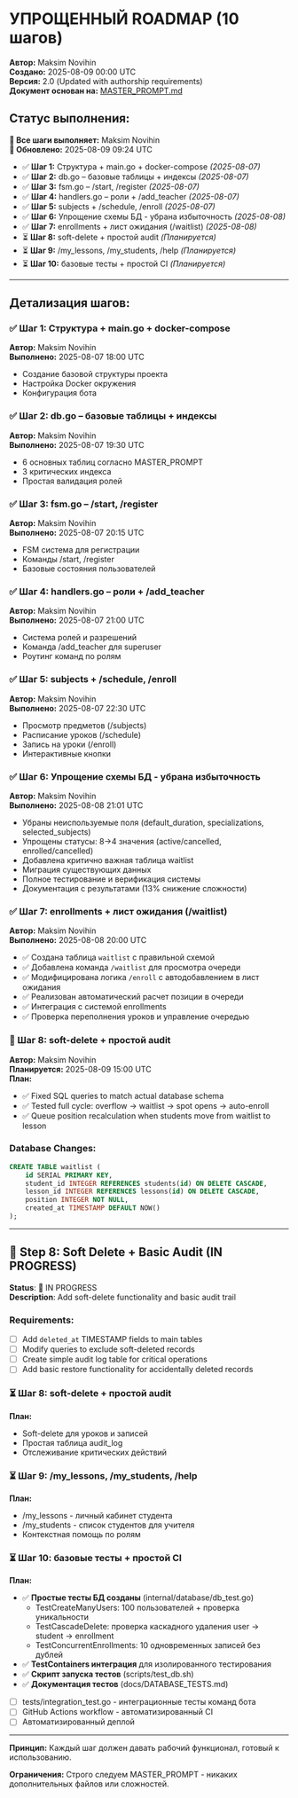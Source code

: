 # УПРОЩЕННЫЙ ROADMAP (10 шагов)

**Автор:** Maksim Novihin  
**Создано:** 2025-08-09 00:00 UTC  
**Версия:** 2.0 (Updated with authorship requirements)  
**Документ основан на:** [MASTER_PROMPT.md](./MASTER_PROMPT.md)

## Статус выполнения:
**👤 Все шаги выполняет:** Maksim Novihin  
**📅 Обновлено:** 2025-08-09 09:24 UTC

- ✅ **Шаг 1:** Структура + main.go + docker-compose *(2025-08-07)*
- ✅ **Шаг 2:** db.go – базовые таблицы + индексы *(2025-08-07)*
- ✅ **Шаг 3:** fsm.go – /start, /register *(2025-08-07)*
- ✅ **Шаг 4:** handlers.go – роли + /add_teacher *(2025-08-07)*
- ✅ **Шаг 5:** subjects + /schedule, /enroll *(2025-08-07)*
- ✅ **Шаг 6:** Упрощение схемы БД - убрана избыточность *(2025-08-08)*
- ✅ **Шаг 7:** enrollments + лист ожидания (/waitlist) *(2025-08-08)*
- ⏳ **Шаг 8:** soft-delete + простой audit *(Планируется)*
- ⏳ **Шаг 9:** /my_lessons, /my_students, /help *(Планируется)*
- ⏳ **Шаг 10:** базовые тесты + простой CI *(Планируется)*

---

## Детализация шагов:

### ✅ Шаг 1: Структура + main.go + docker-compose
**Автор:** Maksim Novihin  
**Выполнено:** 2025-08-07 18:00 UTC  
- Создание базовой структуры проекта
- Настройка Docker окружения
- Конфигурация бота

### ✅ Шаг 2: db.go – базовые таблицы + индексы
**Автор:** Maksim Novihin  
**Выполнено:** 2025-08-07 19:30 UTC  
- 6 основных таблиц согласно MASTER_PROMPT
- 3 критических индекса
- Простая валидация ролей

### ✅ Шаг 3: fsm.go – /start, /register
**Автор:** Maksim Novihin  
**Выполнено:** 2025-08-07 20:15 UTC  
- FSM система для регистрации
- Команды /start, /register
- Базовые состояния пользователей

### ✅ Шаг 4: handlers.go – роли + /add_teacher
**Автор:** Maksim Novihin  
**Выполнено:** 2025-08-07 21:00 UTC  
- Система ролей и разрешений
- Команда /add_teacher для superuser
- Роутинг команд по ролям

### ✅ Шаг 5: subjects + /schedule, /enroll
**Автор:** Maksim Novihin  
**Выполнено:** 2025-08-07 22:30 UTC  
- Просмотр предметов (/subjects)
- Расписание уроков (/schedule) 
- Запись на уроки (/enroll)
- Интерактивные кнопки

### ✅ Шаг 6: Упрощение схемы БД - убрана избыточность
**Автор:** Maksim Novihin  
**Выполнено:** 2025-08-08 21:01 UTC  
- Убраны неиспользуемые поля (default_duration, specializations, selected_subjects)
- Упрощены статусы: 8→4 значения (active/cancelled, enrolled/cancelled)  
- Добавлена критично важная таблица waitlist
- Миграция существующих данных
- Полное тестирование и верификация системы
- Документация с результатами (13% снижение сложности)

### ✅ Шаг 7: enrollments + лист ожидания (/waitlist)
**Автор:** Maksim Novihin  
**Выполнено:** 2025-08-08 20:00 UTC  
- ✅ Создана таблица `waitlist` с правильной схемой
- ✅ Добавлена команда `/waitlist` для просмотра очереди
- ✅ Модифицирована логика `/enroll` с автодобавлением в лист ожидания
- ✅ Реализован автоматический расчет позиции в очереди
- ✅ Интеграция с системой enrollments
- ✅ Проверка переполнения уроков и управление очередью

### 🚧 Шаг 8: soft-delete + простой audit
**Автор:** Maksim Novihin  
**Планируется:** 2025-08-09 15:00 UTC  
**План:**
- ✅ Fixed SQL queries to match actual database schema
- ✅ Tested full cycle: overflow → waitlist → spot opens → auto-enroll
- ✅ Queue position recalculation when students move from waitlist to lesson

### Database Changes:
```sql
CREATE TABLE waitlist (
    id SERIAL PRIMARY KEY,
    student_id INTEGER REFERENCES students(id) ON DELETE CASCADE,
    lesson_id INTEGER REFERENCES lessons(id) ON DELETE CASCADE, 
    position INTEGER NOT NULL,
    created_at TIMESTAMP DEFAULT NOW()
);
```

---

## 🔄 Step 8: Soft Delete + Basic Audit (IN PROGRESS)
**Status**: 🔄 IN PROGRESS  
**Description**: Add soft-delete functionality and basic audit trail

### Requirements:
- [ ] Add `deleted_at` TIMESTAMP fields to main tables
- [ ] Modify queries to exclude soft-deleted records
- [ ] Create simple audit log table for critical operations
- [ ] Add basic restore functionality for accidentally deleted records

### ⏳ Шаг 8: soft-delete + простой audit
**План:**
- Soft-delete для уроков и записей
- Простая таблица audit_log
- Отслеживание критических действий

### ⏳ Шаг 9: /my_lessons, /my_students, /help
**План:**
- /my_lessons - личный кабинет студента
- /my_students - список студентов для учителя
- Контекстная помощь по ролям

### ⏳ Шаг 10: базовые тесты + простой CI
**План:**
- ✅ **Простые тесты БД созданы** (internal/database/db_test.go)
  - TestCreateManyUsers: 100 пользователей + проверка уникальности
  - TestCascadeDelete: проверка каскадного удаления user → student → enrollment  
  - TestConcurrentEnrollments: 10 одновременных записей без дублей
- ✅ **TestContainers интеграция** для изолированного тестирования
- ✅ **Скрипт запуска тестов** (scripts/test_db.sh)
- ✅ **Документация тестов** (docs/DATABASE_TESTS.md)
- [ ] tests/integration_test.go - интеграционные тесты команд бота
- [ ] GitHub Actions workflow - автоматизированный CI
- [ ] Автоматизированный деплой

---

**Принцип:** Каждый шаг должен давать рабочий функционал, готовый к использованию.

**Ограничения:** Строго следуем MASTER_PROMPT - никаких дополнительных файлов или сложностей.
